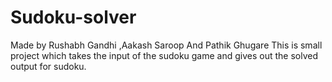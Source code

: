 # Sudoku-solver
Made by Rushabh Gandhi ,Aakash Saroop And Pathik Ghugare
This is small project which takes the input of the sudoku game and gives out the solved output for sudoku.

